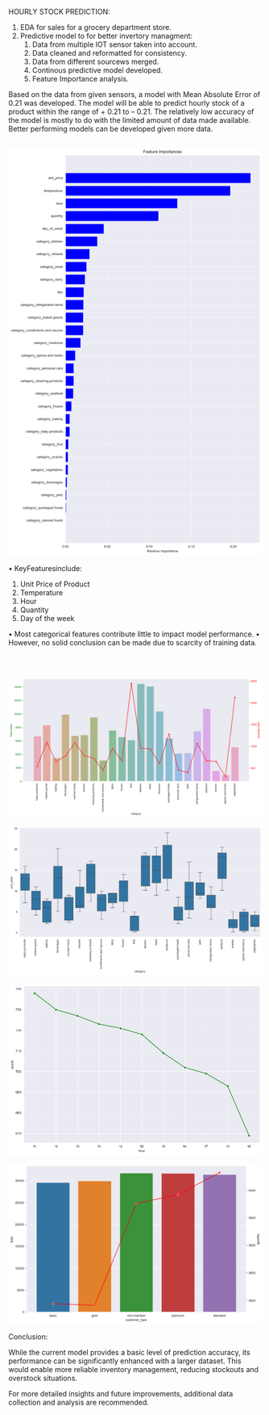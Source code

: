 HOURLY STOCK PREDICTION:

1. EDA for sales for a grocery department store.
2. Predictive model to for better invertory managment:
      1. Data from multiple IOT sensor taken into account.
      2. Data cleaned and reformatted for consistency.
      3. Data from different sourcews merged.
      4. Continous predictive model developed.
      5. Feature Importance analysis.


Based on the data from given sensors, a model with Mean Absolute Error of 0.21 was developed.
The model will be able to predict hourly stock of a product within the range of + 0.21 to – 0.21.
The relatively low accuracy of the model is mostly to do with the limited amount of data made available. Better performing models can be developed given more data.
<br/>


##
![Annual Growth Rate](Cognizant(forage)/outputs/feature.png)

• KeyFeaturesinclude:
1. Unit Price of Product
2. Temperature
3. Hour
4. Quantity
5. Day of the week


   
• Most categorical features contribute little to impact model performance.
• However, no solid conclusion can be made due to scarcity of training data.

<br/>

##

![Annual Growth Rate](Cognizant(forage)/outputs/product_sales_quantiy.png)
<br/>


![Annual Growth Rate](Cognizant(forage)/outputs/box.png)
<br/>


![Annual Growth Rate](Cognizant(forage)/outputs/sale_by_hour.png)
<br/>


![Annual Growth Rate](Cognizant(forage)/outputs/sale_quantity_member_type.png)
<br/>


Conclusion:

While the current model provides a basic level of prediction accuracy, its performance can be significantly enhanced with a larger dataset. This would enable more reliable inventory management, reducing stockouts and overstock situations.

For more detailed insights and future improvements, additional data collection and analysis are recommended.

